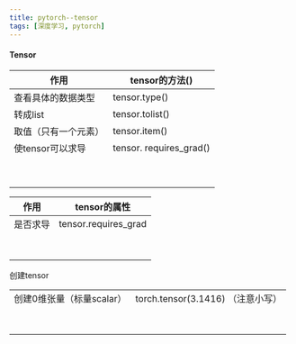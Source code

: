 ```yaml
---
title: pytorch--tensor
tags: [深度学习, pytorch]
---
```


#### Tensor

| 作用          | tensor的方法()             |
| ----------- | ----------------------- |
| 查看具体的数据类型   | tensor.type()           |
| 转成list      | tensor.tolist()         |
| 取值（只有一个元素）  | tensor.item()           |
| 使tensor可以求导 | tensor. requires_grad() |
|             |                         |
|             |                         |
|             |                         |
|             |                         |
|             |                         |
|             |                         |
|             |                         |
|             |                         |
|             |                         |

| 作用   | tensor的属性            |
| ---- | -------------------- |
| 是否求导 | tensor.requires_grad |
|      |                      |
|      |                      |
|      |                      |
|      |                      |
|      |                      |
|      |                      |
|      |                      |
|      |                      |

创建tensor

|                  |                             |
| ---------------- | --------------------------- |
| 创建0维张量（标量scalar） | torch.tensor(3.1416) （注意小写） |
|                  |                             |
|                  |                             |
|                  |                             |
|                  |                             |
|                  |                             |
|                  |                             |
|                  |                             |
|                  |                             |

